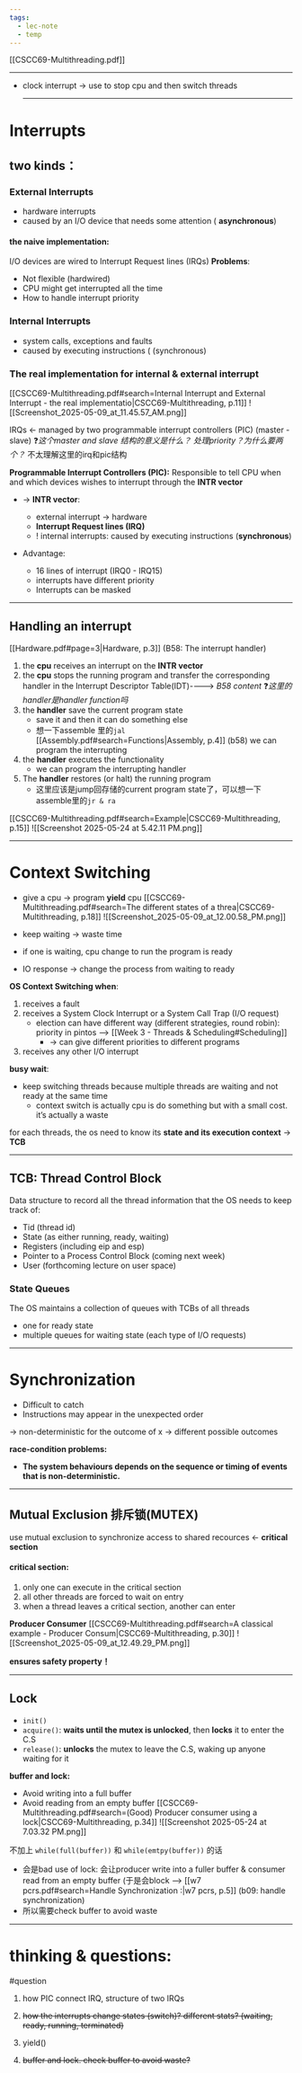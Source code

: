 ```yaml
---
tags:
  - lec-note
  - temp
---
```


[[CSCC69-Multithreading.pdf]]

---

- clock interrupt → use to stop cpu and then switch threads

  ---
  
# Interrupts

## two kinds：
### External Interrupts
- hardware interrupts
- caused by an I/O device that needs some attention ( **asynchronous**)
#### the naive implementation:
 I/O devices are wired to Interrupt Request lines (IRQs)
 **Problems**:
 - Not flexible (hardwired) 
 - CPU might get interrupted all the time 
 - How to handle interrupt priority
### Internal Interrupts
-  system calls, exceptions and faults 
- caused by executing instructions ( (synchronous)

### The real implementation for internal & external interrupt

[[CSCC69-Multithreading.pdf#search=Internal Interrupt and External Interrupt - the real implementatio|CSCC69-Multithreading, p.11]]
![[Screenshot_2025-05-09_at_11.45.57_AM.png]]

IRQs ← managed by two programmable interrupt controllers (PIC) (master - slave)
❓*这个master and slave 结构的意义是什么？ 处理priority？为什么要两个？*
不太理解这里的irq和pic结构

**Programmable Interrupt Controllers (PIC):** Responsible to tell CPU when and which devices wishes to interrupt through the **INTR vector**
- -> **INTR vector**:
	- external interrupt → hardware
	- **Interrupt Request lines (IRQ)**
	- ! internal interrupts: caused by executing instructions (**synchronous**)

- Advantage:
	- 16 lines of interrupt (IRQ0 - IRQ15) 
	- interrupts have different priority
	- Interrupts can be masked


---

## Handling an interrupt
[[Hardware.pdf#page=3|Hardware, p.3]]  (B58: The interrupt handler)
1. the **cpu** receives an interrupt on the **INTR vector**
2. the **cpu** stops the running program and transfer the corresponding handler in the Interrupt Descriptor Table(IDT)----> *B58 content*
❓*这里的handler是handler function吗*
3. the **handler** save the current program state
	- save it and then it can do something else
	- 想一下assemble 里的`jal` [[Assembly.pdf#search=Functions|Assembly, p.4]] (b58)
we can program the interrupting
4. the **handler** executes the functionality
	 - we can program the interrupting handler
5. The **handler** restores (or halt) the running program
	- 这里应该是jump回存储的current program state了，可以想一下assemble里的`jr & ra`

[[CSCC69-Multithreading.pdf#search=Example|CSCC69-Multithreading, p.15]]
![[Screenshot 2025-05-24 at 5.42.11 PM.png]]

---

# Context Switching

- give a cpu → program **yield** cpu
[[CSCC69-Multithreading.pdf#search=The different states of a threa|CSCC69-Multithreading, p.18]]
![[Screenshot_2025-05-09_at_12.00.58_PM.png]]
  

- keep waiting → waste time
- if one is waiting, cpu change to run the program is ready
- IO response → change the process from waiting to ready
 
**OS Context Switching when**:
1. receives a fault
2.  receives a System Clock Interrupt or a System Call Trap (I/O request)
	- election can have different way (different strategies, round robin): priority in pintos -->  [[Week 3 - Threads & Scheduling#Scheduling]]
		- → can give different priorities to different programs
3.  receives any other I/O interrupt

**busy wait**: 
- keep switching threads because multiple threads are waiting and not ready at the same time 
	- context switch is actually cpu is do something but with a small cost. it’s actually a waste

for each threads, the os need to know its **state and its execution context** → **TCB**

  ---
  
## TCB: Thread Control Block

Data structure to record all the thread information that the OS needs to keep track of:
-  Tid (thread id) 
-  State (as either running, ready, waiting) 
- Registers (including eip and esp) 
-  Pointer to a Process Control Block (coming next week) 
-  User (forthcoming lecture on user space)

### State Queues
The OS maintains a collection of queues with TCBs of all threads  
- one for ready state
- multiple queues for waiting state (each type of I/O requests)

---

# Synchronization

- Difficult to catch
- Instructions may appear in the unexpected order

→ non-deterministic for the outcome of x → different possible outcomes
 
**race-condition problems:**
- **The system behaviours depends on the sequence or timing of events that is non-deterministic.**
  
---

## Mutual Exclusion 排斥锁(MUTEX)

use mutual exclusion to synchronize access to shared recources ← **critical section**
#### **critical section:**
1. only one can execute in the critical section
2. all other threads are forced to wait on entry
3. when a thread leaves a critical section, another can enter


**Producer Consumer**
[[CSCC69-Multithreading.pdf#search=A classical example - Producer Consum|CSCC69-Multithreading, p.30]]
![[Screenshot_2025-05-09_at_12.49.29_PM.png]]

**ensures safety property！**

  ---
  
## Lock

- `init()`
- `acquire()`: **waits until the mutex is unlocked**, then **locks** it to enter the C.S
- `release()`: **unlocks** the mutex to leave the C.S, waking up anyone waiting for it
  
**buffer and lock:**
- Avoid writing into a full buffer 
- Avoid reading from an empty buffer
[[CSCC69-Multithreading.pdf#search=(Good) Producer consumer using a lock|CSCC69-Multithreading, p.34]]
![[Screenshot 2025-05-24 at 7.03.32 PM.png]]

不加上 `while(full(buffer))` 和 `while(emtpy(buffer))` 的话 
- 会是bad use of lock: 会让producer write into a fuller buffer & consumer read from an empty buffer (于是会block --> [[w7 pcrs.pdf#search=Handle Synchronization :|w7 pcrs, p.5]] (b09: handle synchronization)
- 所以需要check buffer to avoid waste


  
---

# thinking & questions:
#question 

1. how PIC connect IRQ, structure of two IRQs

2. ~~how the interrupts change states (switch)? different stats? (waiting, ready, running, terminated)~~

3. yield()

4. ~~buffer and lock. check buffer to avoid waste?~~